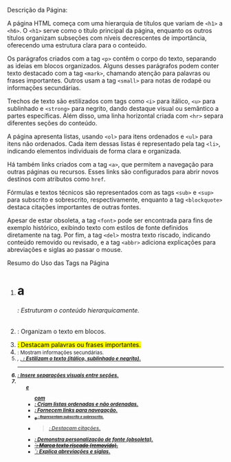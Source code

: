 Descrição da Página:

A página HTML começa com uma hierarquia de títulos que variam de `<h1>` a `<h6>`. O `<h1>` serve como o título principal da página, enquanto os outros títulos organizam subseções com níveis decrescentes de importância, oferecendo uma estrutura clara para o conteúdo.

Os parágrafos criados com a tag `<p>` contêm o corpo do texto, separando as ideias em blocos organizados. Alguns desses parágrafos podem conter texto destacado com a tag `<mark>`, chamando atenção para palavras ou frases importantes. Outros usam a tag `<small>` para notas de rodapé ou informações secundárias.

Trechos de texto são estilizados com tags como `<i>` para itálico, `<u>` para sublinhado e `<strong>` para negrito, dando destaque visual ou semântico a partes específicas. Além disso, uma linha horizontal criada com `<hr>` separa diferentes seções do conteúdo.

A página apresenta listas, usando `<ol>` para itens ordenados e `<ul>` para itens não ordenados. Cada item dessas listas é representado pela tag `<li>`, indicando elementos individuais de forma clara e organizada.

Há também links criados com a tag `<a>`, que permitem a navegação para outras páginas ou recursos. Esses links são configurados para abrir novos destinos com atributos como `href`.

Fórmulas e textos técnicos são representados com as tags `<sub>` e `<sup>` para subscrito e sobrescrito, respectivamente, enquanto a tag `<blockquote>` destaca citações importantes de outras fontes.

Apesar de estar obsoleta, a tag `<font>` pode ser encontrada para fins de exemplo histórico, exibindo texto com estilos de fonte definidos diretamente na tag. Por fim, a tag `<del>` mostra texto riscado, indicando conteúdo removido ou revisado, e a tag `<abbr>` adiciona explicações para abreviações e siglas ao passar o mouse.

Resumo do Uso das Tags na Página
1. **<h1> a <h6>**: Estruturam o conteúdo hierarquicamente.  
2. <p>: Organizam o texto em blocos.  
3. <mark>: Destacam palavras ou frases importantes.  
4. <small>: Mostram informações secundárias.  
5. <i>, <u>, <strong>: Estilizam o texto (itálico, sublinhado e negrito).  
6. <hr>: Insere separações visuais entre seções.  
7. <ol> e <ul> com <li>: Criam listas ordenadas e não ordenadas.  
8. <a>: Fornecem links para navegação.  
9. <sub> e <sup>: Representam subscrito e sobrescrito.  
10. <blockquote>: Destacam citações.  
11. <font>: Demonstra personalização de fonte (obsoleta).  
12. <del>`: Marca texto riscado (removido).  
13. <abbr>`: Explica abreviações e siglas.
